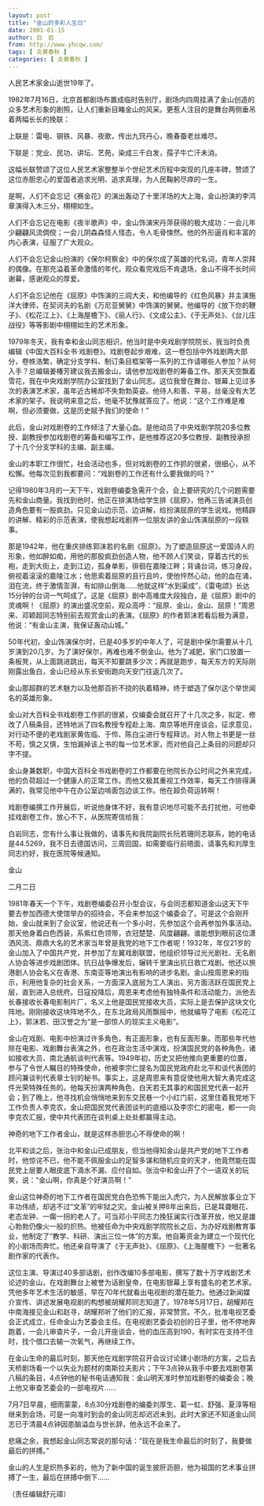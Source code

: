 ```yaml
---
layout: post
title: "金山的多彩人生白"
date: 2001-01-15
author: 白　岩
from: http://www.yhcqw.com/
tags: [ 炎黄春秋 ]
categories: [ 炎黄春秋 ]
---
```




人民艺术家金山逝世19年了。


1982年7月16日，北京首都剧场布置成临时告别厅，剧场内四周挂满了金山创造的众多艺术形象的剧照，让人们重新目睹金山的风采。更惹人注目的是舞台两侧垂吊着两幅长长的挽联：

上联是：雷电、钢铁、风暴、夜歌，传出九窍丹心，晚春蚕老丝难尽。

下联是：党业、民功、讲坛、艺苑，染成三千白发，孺子牛亡汗未消。

这幅长联赞颂了这位人民艺术家整整半个世纪艺术历程中突现的几座丰碑，赞颂了这位赤胆忠心的爱国者追求光明、追求真理，为人民鞠躬尽瘁的一生。

是啊，人们不会忘记《赛金花》的演出轰动了十里洋场的大上海，金山扮演的李鸿章演得入木三分，栩栩如生。


人们不会忘记在电影《夜半歌声》中，金山饰演宋丹萍获得的极大成功：一会儿年少翩翩风流倜傥；一会儿阴森森怪人怪态，令人毛骨悚然。他的外形逼肖和丰富的内心表演，征服了广大观众。


人们不会忘记金山扮演的《保尔柯察金》中的保尔成了英雄的代名词，青年人崇拜的偶像。在那充溢着革命激情的年代，观众看完戏后不肯退场，金山不得不长时间谢幕，感谢观众的厚爱。


人们不会忘记他在《屈原》中饰演的三闾大夫，和他编导的《红色风暴》并主演施洋大律师，在契诃夫的名剧《万尼亚舅舅》中饰演的舅舅。他编导的《放下你的鞭子》、《松花江上》、《上海屋檐下》、《丽人行》、《文成公主》、《于无声处》、《台儿庄战役》等等影剧中栩栩如生的艺术形象。


1979年冬天，我有幸和金山同志相识，他当时是中央戏剧学院院长，我当时负责编辑《中国大百科全书·戏剧卷》。戏剧卷起步艰难，这一卷包括中外戏剧两大部分，卷帙浩繁，确定分支学科、制订条目框架等一系列的工作请哪些人参加？从何入手？总编辑姜椿芳建议我去搬金山，请他参加戏剧卷的筹备工作。那天天空飘着雪花，我在中央戏剧学院办公室找到了金山同志。这位我曾在舞台、银幕上见过多次的表演艺术家，虽年近古稀却不失勃勃英姿。他待人和善、平易，丝毫没有大艺术家的架子。我说明来意之后，他毫不犹豫就答应了。他说：“这个工作难是难啊，但必须要做，这是历史赋予我们的使命！”


此后，金山对戏剧卷的工作倾注了大量心血。是他动员了中央戏剧学院20多位教授、副教授参加戏剧卷的筹备和编写工作，是他推荐这20多位教授、副教授承担了十几个分支学科的主编、副主编。

金山的本职工作很忙，社会活动也多，但对戏剧卷的工作抓的很紧，很细心，从不松懈。他每次见到我都要问：“戏剧卷的工作还有什么要我做的吗？”


记得1980年3月的一天下午，戏剧卷编委急需开个会，会上要研究的几个问题需要先和金山商量。我找到他时，他正在排演场给学生排《屈原》，他再三告诫演员创造角色要有一股疯劲。只见金山边示范、边讲解，给扮演屈原的学生说戏。他精辟的讲解、精彩的示范表演，使我想起戏剧界一位朋友讲的金山饰演屈原的一段轶事。


那是1942年，他在重庆排练郭沫若的名剧《屈原》。为了塑造屈原这一爱国诗人的形象，他如醉如痴，用他的那股疯劲创造人物，他不顾人们笑谈，穿着古代的长袍，走到大街上，走到江边，孤身单影，徘徊在嘉陵江畔；背诵台词，练习身段，俯视着滚滚的嘉陵江水；他思索着屈原的且行且吟，使他怦然心动，他的血在涌，泪在流，终于激情澎湃，有如排山倒海……他就这样“水到渠成”，《雷电颂》长达15分钟的台词一气呵成了。这是《屈原》剧中高难度大段独白，是《屈原》剧中的灵魂啊！《屈原》的演出盛况空前，观众高呼：“屈原、金山，金山、屈原！”周恩来、邓颖超同志特别前去观赏金山的表演。《屈原》的作者郭沫若看后极为满意，他说：“有金山主演，我保证轰动山城。”


50年代初，金山饰演保尔时，已是40多岁的中年人了，可是剧中保尔需要从十几岁演到20几岁。为了演好保尔，再难也难不倒金山。他为了减肥，家门口放置一条板凳，从上面跳进跳出，每天不知要跳多少次；再就是跑步，每天东方的天际刚刚露出鱼白，金山已经从东长安街跑向天安门往返几次了。

金山那超群的艺术魅力以及他那百折不挠的执着精神，终于塑造了保尔这个举世闻名的英雄形象。


金山对大百科全书戏剧卷工作抓的很紧，仅编委会就召开了十几次之多，拟定、修改了八稿条目，还特地派了四名教授专程赴上海、南京等地开座谈会，征求意见，对行动不便的老戏剧家黄佐临、于伶、陈白尘进行专程拜访。对人物上书更是一丝不苟，慎之又慎，生怕漏掉该上书的每一位艺术家，而对他自己上条目的问题却只字不提。


金山身兼数职，中国大百科全书戏剧卷的工作都要在他院长办公时间之外来完成，他的负荷超过一个健康人的正常工作。而他又极其重视工作效率，每天工作排得满满的，我常见他中午在办公室边啃面包边谈工作。他在超负荷运转啊！

戏剧卷编撰工作开展后，听说他身体不好，我有意识地尽可能不去打扰他，可他牵挂戏剧卷工作，放心不下，从医院寄信给我：


白岩同志，您有什么事让我做的，请事先和我院副院长阮若珊同志联系，她的电话是44.5269，我不日去德国访问，三周回国，如需要临行前晤面，请事先和刘厚生同志约好，我在医院等候通知。

金山

二月二日


1981年春天一个下午，戏剧卷编委召开小型会议，与会同志都知道金山这天下午要去参加西德大使馆举办的招待会，不会来参加这个编委会了。可是这个会刚开始，金山就来到了会议室，他说还有一个多小时，先参加这个会再参加外事活动。那天他身着白色西装，系紫红色领带，衣冠楚楚、风度翩翩。谁能想到眼前这位潇洒风流、鼎鼎大名的艺术家当年曾是我党的地下工作者呢！1932年，年仅21岁的金山加入了中国共产党，并参加了左翼戏剧联盟，他组织领导过光光剧社、无名剧人协会等进步戏剧团体。抗日战争爆发后，辗转千里演出抗日救亡戏剧。他还以旅港剧人协会名义在香港、东南亚等地演出有影响的进步名剧。金山按周恩来的指示，利用他复杂的社会关系，一方面深入底层为工人演出，另方面活跃在国民党上层，直到进入总统府。日寇投降后，周恩来考虑他有独特条件和活动能力，派他去长春接收长春电影制片厂，名义上他是国民党接收大员，实际上是去保护这块文化阵地。刚刚接收这块阵地不久，在东北政局风雨飘摇中，他就编导了电影《松花江上》，郭沫若、田汉誉之为“是一部惊人的现实主义电影”。


金山在戏剧、电影中扮演过许多角色，有正面形象，也有反面形象。而那些年代他除在电影、戏剧舞台表演之外，也在政治生活中演戏，扮演国民党的各种角色，诸如接收大员、南北通航谈判代表等。1949年初，历史又把他推向更重要的位置，参与了令世人瞩目的特殊使命，他被李宗仁提名为国民党政府赴北平和谈代表团的顾问兼谈判代表章士钊的秘书。事实上，这是周恩来有意促使他用大智大勇完成这件光荣特殊任务的。他每天扮演两种角色，白天若无其事的和国民党代表一起开会；到了晚上，他寻找机会悄悄地来到东交民巷一个小红门前，这里住着我党地下工作负责人李克农，金山把国民党代表团谈判的底细以及李宗仁的密电，都一一向李克农汇报，使中共代表团在谈判桌上处处都赢得主动。

神奇的地下工作者金山，就是这样赤胆忠心不辱使命的啊！


北平和谈之后，张治中和金山已成朋友，但当他得知金山是共产党的地下工作者时，他惊诧不已，他不能不佩服金山的足智多谋和随机应变的天才，他竟然能在国民党上层要人眼皮底下滴水不漏、应付自如。张治中和金山开了个一语双关的玩笑，说：“金山啊，你真是个好演员啊！”


金山这位神奇的地下工作者在国民党白色恐怖下能出入虎穴，为人民解放事业立下丰功伟绩，却逃不过“文革”的牢狱之灾。金山被关押8年出来后，已是耳聋眼花、老态龙钟、一瘸一拐的老人了。可当邓小平同志力挽狂澜实行改革开放，他又是雄心勃勃仍像火一般的炽热。他被任命为中央戏剧学院院长之后，为办好戏剧教育事业，他制定了“教学、科研、演出三位一体”的方案。他自筹资金为建立一个现代化的小剧场而奔忙。他还亲自导演了《于无声处》、《屈原》、《上海屋檐下》一批著名剧作家的代表作。


这位主演、导演过40多部话剧，创作改编10多部电影，撰写了数十万字戏剧艺术论述的金山，在戏剧舞台上被誉为话剧皇帝，在电影银幕上享有盛名的老艺术家。凭他多年艺术生活的敏感，早在70年代就看出电视剧的潜在能力。他通过新闻媒介宣传、讲述发展电视剧的构想被胡耀邦同志知道了，1978年5月17日，胡耀邦在中南海接见金山和赵寻，胡耀邦听了他们的汇报，非常赞赏。不久，批准电视艺委会正式成立，任命金山为艺委会主任。在电视剧艺委会初创的日子里，他不停地奔跑着，一会儿审查片子，一会儿开座谈会，他的血压高到190，有时实在支持不住时，找个借口去输一次氧气，再继续工作。


在金山生命的最后时刻，那天他在戏剧学院召开会议讨论建小剧场的方案，之后去天桥剧场看一个以失业为题材的南斯拉夫影片；下午3点钟从我手中要去戏剧卷第八稿的条目，4点钟他的秘书电话通知我：金山明天准时参加戏剧卷的编委会；晚上他又审查艺委会的一部电视片……


7月7日早晨，细雨蒙蒙，8点30分戏剧卷的编委刘厚生、葛一虹、舒强、夏淳等相继来到会场，可是一向准时到会的金山同志却迟迟未到。此时大家还不知道金山同志已于清晨4点钟因患脑溢血与世长辞，他永远不会来了。

悲痛之余，我想起金山同志常说的那句话：“现在是我生命最后的时刻了，我要做最后的拼搏。”

金山的人生是炽热多彩的，他为了新中国的诞生披肝沥胆，他为祖国的艺术事业拼搏了一生，最后在拼搏中倒下……

（责任编辑舒元璋）


